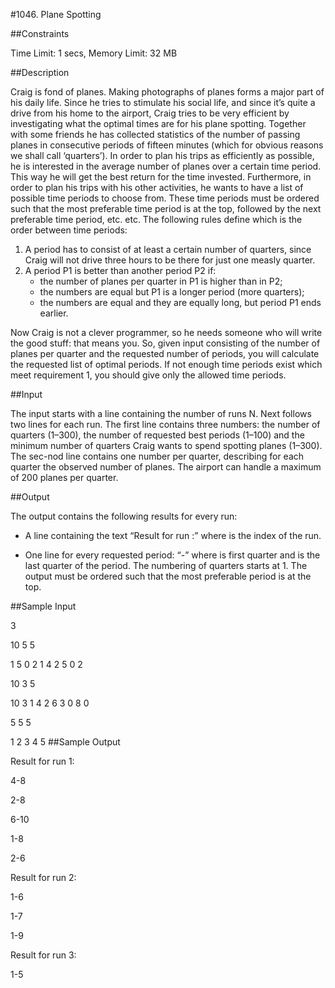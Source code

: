 #1046. Plane Spotting

##Constraints

Time Limit: 1 secs, Memory Limit: 32 MB

##Description

Craig is fond of planes. Making photographs of planes forms a major part of his daily life. Since he tries to stimulate his social life, and since it’s quite a drive from his home to the airport, Craig tries to be very efficient by investigating what the optimal times are for his plane spotting. Together with some friends he has collected statistics of the number of passing planes in consecutive periods of fifteen minutes (which for obvious reasons we shall call ‘quarters’). In order to plan his trips as efficiently as possible, he is interested in the average number of planes over a certain time period. This way he will get the best return for the time invested. Furthermore, in order to plan his trips with his other activities, he wants to have a list of possible time periods to choose from. These time periods must be ordered such that the most preferable time period is at the top, followed by the next preferable time period, etc. etc. The following rules define which is the order between time periods:

1. A period has to consist of at least a certain number of quarters, since Craig will not drive three hours to be there for just one measly quarter. 
2. A period P1 is better than another period P2 if: 
    - the number of planes per quarter in P1 is higher than in P2; 
    - the numbers are equal but P1 is a longer period (more quarters); 
    - the numbers are equal and they are equally long, but period P1 ends earlier.

Now Craig is not a clever programmer, so he needs someone who will write the good stuff: that means you. So, given input consisting of the number of planes per quarter and the requested number of periods, you will calculate the requested list of optimal periods. If not enough time periods exist which meet requirement 1, you should give only the allowed time periods.

##Input

The input starts with a line containing the number of runs N. Next follows two lines for each run. The first line contains three numbers: the number of quarters (1–300), the number of requested best periods (1–100) and the minimum number of quarters Craig wants to spend spotting planes (1–300). The sec-nod line contains one number per quarter, describing for each quarter the observed number of planes. The airport can handle a maximum of 200 planes per quarter.

##Output

The output contains the following results for every run: 

* A line containing the text “Result for run <N>:” where <N> is the index of the run. 

* One line for every requested period: “<F>-<L>” where <F> is first quarter and <L> is the last quarter of the period. The numbering of quarters starts at 1. The output must be ordered such that the most preferable period is at the top.

##Sample Input

3

10 5 5

1 5 0 2 1 4 2 5 0 2 

10 3 5

10 3 1 4 2 6 3 0 8 0 

5 5 5

1 2 3 4 5
##Sample Output

Result for run 1:

4-8

2-8

6-10

1-8

2-6

Result for run 2:

1-6

1-7

1-9

Result for run 3:

1-5